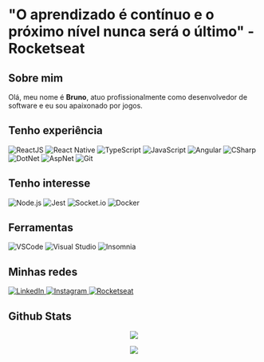 # "O aprendizado é contínuo e o próximo nível nunca será o último" - Rocketseat

## Sobre mim
Olá, meu nome é **Bruno**, atuo profissionalmente como desenvolvedor de software e eu sou apaixonado por jogos.

## Tenho experiência
![ReactJS](./icons/reactjs.svg)
![React Native](./icons/react-native.svg)
![TypeScript](./icons/typescript.svg)
![JavaScript](./icons/javascript.svg)
![Angular](./icons/angularjs.svg)
![CSharp](./icons/c-sharp.svg)
![DotNet](./icons/dot-net.svg)
![AspNet](./icons/asp-net.svg)
![Git](./icons/git.svg)

## Tenho interesse
![Node.js](./icons/node.svg)
![Jest](./icons/jest.svg)
![Socket.io](./icons/socket-io.svg)
![Docker](./icons/docker.svg)

## Ferramentas
![VSCode](./icons/vscode.svg)
![Visual Studio](./icons/visual-studio.svg)
![Insomnia](./icons/insomnia.svg)

## Minhas redes
<a href="https://www.linkedin.com/in/brunofeitoza634/" target="_blank" rel="noopener noreferrer">
  <img src="./icons/linkedin.svg" alt="LinkedIn">
</a>

<a href="https://www.instagram.com/brfeitoza/" target="_blank" rel="noopener noreferrer">
  <img src="./icons/instagram.svg" alt="Instagram">
</a>

<a href="https://app.rocketseat.com.br/me/bruno-fernando-feitoza-1567173457" target="_blank" rel="noopener noreferrer">
  <img src="./icons/rocketseat.svg" alt="Rocketseat">
</a>

## Github Stats

<p align="center">
  <img src="https://github-readme-stats.vercel.app/api?username=brfeitoza&show_icons=true&theme=tokyonight&count_private=true&hide=issues&card_width=500">
</p>

<p align="center">
  <img src="https://github-readme-stats.vercel.app/api/top-langs/?username=brfeitoza&theme=tokyonight&card_width=495">
</p>
